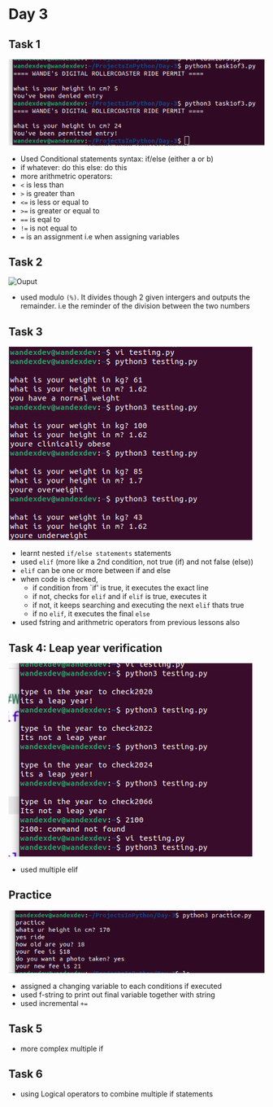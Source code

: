 # Day 3

## Task 1
<img src="task1of3.png"
     alt="Ouput" />
 * Used Conditional statements syntax: if/else (either a or b)
  * if whatever:
  	do this
    else:
    	do this
 * more arithmetric operators:
  * `<` is less than
  * `>` is greater than
  * `<=` is less or equal to
  * `>=` is greater or equal to
  * `==` is eqal to
  * `!=` is not equal to
  * `=` is an assignment i.e when assigning variables

## Task 2
<img src="task2of3.png"
     alt="Ouput" />
* used modulo `(%)`. It divides though 2 given intergers and outputs the remainder. i.e the reminder of the division between the two numbers

## Task 3
<img src="task3of3.png"
     alt="Ouput" />
* learnt nested `if/else statements` statements
* used `elif` (more like a 2nd condition, not true (if) and not false (else))
 * `elif` can  be one or more between if and else
 * when code is checked, 
   * if condition from `if' is true, it executes the exact line
   * if not, checks for `elif` and if `elif` is true, executes it
   * if not, it keeps searching and executing the next `elif` thats true
   * if no `elif`, it executes the final `else`
* used fstring and arithmetric operators from previous lessons also

## Task 4: Leap year verification
<img src="task4of3.png"
     alt="Ouput" />
* used multiple elif

## Practice
<img src="practice.png"
	alt="Ouput" />
* assigned a changing variable to each conditions if executed
* used f-string to print out final variable together with string
* used incremental `+=`

## Task 5
* more complex multiple if

## Task 6
* using Logical operators to combine multiple if statements

